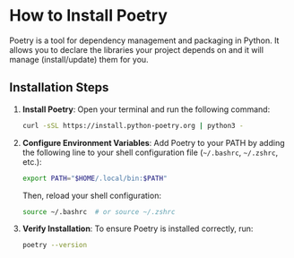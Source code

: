 # How to Install Poetry

Poetry is a tool for dependency management and packaging in Python. It allows you to declare the libraries your project depends on and it will manage (install/update) them for you.

## Installation Steps

1. **Install Poetry**:
    Open your terminal and run the following command:
    ```sh
    curl -sSL https://install.python-poetry.org | python3 -
    ```

2. **Configure Environment Variables**:
    Add Poetry to your PATH by adding the following line to your shell configuration file (`~/.bashrc`, `~/.zshrc`, etc.):
    ```sh
    export PATH="$HOME/.local/bin:$PATH"
    ```
    Then, reload your shell configuration:
    ```sh
    source ~/.bashrc  # or source ~/.zshrc
    ```

3. **Verify Installation**:
    To ensure Poetry is installed correctly, run:
    ```sh
    poetry --version
    ```